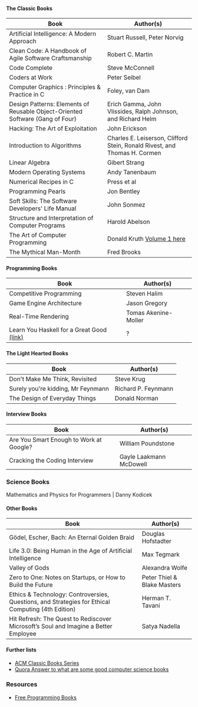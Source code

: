 #### The Classic Books 
Book | Author(s)
--- | --- 
Artificial Intelligence: A Modern Approach | Stuart Russell, Peter Norvig
Clean Code: A Handbook of Agile Software Craftsmanship | Robert C. Martin
Code Complete | Steve McConnell 
Coders at Work | Peter Seibel
Computer Graphics : Principles & Practice in C | Foley, van Dam
Design Patterns: Elements of Reusable Object-Oriented Software (Gang of Four) | Erich Gamma, John Vlissides, Ralph Johnson, and Richard Helm
Hacking: The Art of Exploitation | John Erickson
Introduction to Algorithms 		| Charles E. Leiserson, Clifford Stein, Ronald Rivest, and Thomas H. Cormen
Linear Algebra | Gibert Strang
Modern Operating Systems | Andy Tanenbaum
Numerical Recipes in C | Press et al
Programming Pearls | Jon Bentley
Soft Skills: The Software Developers' Life Manual | John Sonmez
Structure and Interpretation of Computer Programs | Harold Abelson 
The Art of Computer Programming | Donald Kruth [Volume 1 here](http://broiler.astrometry.net/~kilian/The_Art_of_Computer_Programming%20-%20Vol%201.pdf)
The Mythical Man-Month | Fred Brooks

#### Programming Books
Book | Author(s)
--- | ---
Competitive Programming | Steven Halim
Game Engine Architecture | Jason Gregory
Real-Time Rendering |  Tomas Akenine-Moller 
Learn You Haskell for a Great Good [(link)](http://learnyouahaskell.com) | ?

#### The Light Hearted Books 
Book | Author(s)
--- | ---
Don't Make Me Think, Revisited |  Steve Krug
Surely you're kidding, Mr Feynmann   | Richard P. Feynmann
The Design of Everyday Things |  Donald Norman

#### Interview Books 
Book | Author(s)
--- | ---
Are You Smart Enough to Work at Google? | William Poundstone
Cracking the Coding Interview | Gayle Laakmann McDowell

### Science Books 
Mathematics and Physics for Programmers |  Danny Kodicek

#### Other Books 
Book | Author(s)
--- | ---
Gödel, Escher, Bach: An Eternal Golden Braid | Douglas Hofstadter
Life 3.0: Being Human in the Age of Artificial Intelligence | Max Tegmark
Valley of Gods | Alexandra Wolfe
Zero to One: Notes on Startups, or How to Build the Future | Peter Thiel & Blake Masters
Ethics & Technology: Controversies, Questions, and Strategies for Ethical Computing (4th Edition) | Herman T. Tavani
Hit Refresh: The Quest to Rediscover Microsoft’s Soul and Imagine a Better Employee            | Satya Nadella 

#### Further lists 
* [ACM Classic Books Series](http://dl.acm.org/classics.cfm?CFID=568811003&CFTOKEN=47644654)
* [Quora Answer to what are some good computer science books](https://www.quora.com/What-are-some-of-the-best-books-on-computer-science)

### Resources
* [Free Programming Books](https://github.com/EbookFoundation/free-programming-books)


